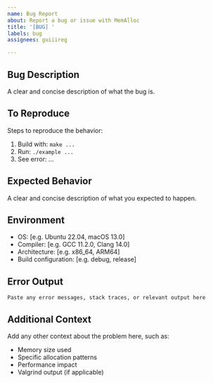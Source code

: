```yaml
---
name: Bug Report
about: Report a bug or issue with MemAlloc
title: '[BUG] '
labels: bug
assignees: guiiireg

---
```


## Bug Description
A clear and concise description of what the bug is.

## To Reproduce
Steps to reproduce the behavior:
1. Build with: `make ...`
2. Run: `./example ...`
3. See error: ...

## Expected Behavior
A clear and concise description of what you expected to happen.

## Environment
- OS: [e.g. Ubuntu 22.04, macOS 13.0]
- Compiler: [e.g. GCC 11.2.0, Clang 14.0]
- Architecture: [e.g. x86_64, ARM64]
- Build configuration: [e.g. debug, release]

## Error Output
```
Paste any error messages, stack traces, or relevant output here
```

## Additional Context
Add any other context about the problem here, such as:
- Memory size used
- Specific allocation patterns
- Performance impact
- Valgrind output (if applicable)
